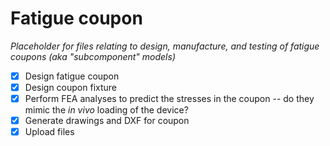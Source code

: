 # Fatigue coupon

*Placeholder for files relating to design, manufacture, and testing of fatigue coupons (aka "subcomponent" models)*

- [x] Design fatigue coupon
- [x] Design coupon fixture
- [x] Perform FEA analyses to predict the stresses in the coupon -- do they mimic the *in vivo* loading of the device?
- [x] Generate drawings and DXF for coupon
- [x] Upload files
